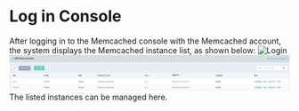 # Log in Console

After logging in to the Memcached console with the Memcached account, the system displays the Memcached instance list, as shown below:
 ![Login](https://github.com/jdcloudcom/cn/blob/master/image/Redis/login1.PNG)
 ![redis Interface](https://github.com/jdcloudcom/cn/blob/JCS-for-Memcached/image/Memcached/login.jpg)
The listed instances can be managed here.
